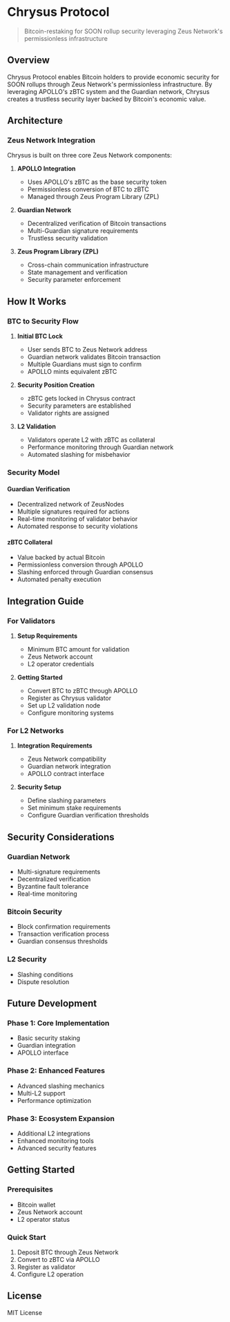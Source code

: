 # Chrysus Protocol
> Bitcoin-restaking for SOON rollup security leveraging Zeus Network's permissionless infrastructure

## Overview

Chrysus Protocol enables Bitcoin holders to provide economic security for SOON rollups through Zeus Network's permissionless infrastructure. By leveraging APOLLO's zBTC system and the Guardian network, Chrysus creates a trustless security layer backed by Bitcoin's economic value.

## Architecture

### Zeus Network Integration

Chrysus is built on three core Zeus Network components:

1. **APOLLO Integration**
   - Uses APOLLO's zBTC as the base security token
   - Permissionless conversion of BTC to zBTC
   - Managed through Zeus Program Library (ZPL)

2. **Guardian Network**
   - Decentralized verification of Bitcoin transactions
   - Multi-Guardian signature requirements
   - Trustless security validation

3. **Zeus Program Library (ZPL)**
   - Cross-chain communication infrastructure
   - State management and verification
   - Security parameter enforcement

## How It Works

### BTC to Security Flow

1. **Initial BTC Lock**
   - User sends BTC to Zeus Network address
   - Guardian network validates Bitcoin transaction
   - Multiple Guardians must sign to confirm
   - APOLLO mints equivalent zBTC

2. **Security Position Creation**
   - zBTC gets locked in Chrysus contract
   - Security parameters are established
   - Validator rights are assigned

3. **L2 Validation**
   - Validators operate L2 with zBTC as collateral
   - Performance monitoring through Guardian network
   - Automated slashing for misbehavior

### Security Model

#### Guardian Verification
- Decentralized network of ZeusNodes
- Multiple signatures required for actions
- Real-time monitoring of validator behavior
- Automated response to security violations

#### zBTC Collateral
- Value backed by actual Bitcoin
- Permissionless conversion through APOLLO
- Slashing enforced through Guardian consensus
- Automated penalty execution

## Integration Guide

### For Validators

1. **Setup Requirements**
   - Minimum BTC amount for validation
   - Zeus Network account
   - L2 operator credentials

2. **Getting Started**
   - Convert BTC to zBTC through APOLLO
   - Register as Chrysus validator
   - Set up L2 validation node
   - Configure monitoring systems

### For L2 Networks

1. **Integration Requirements**
   - Zeus Network compatibility
   - Guardian network integration
   - APOLLO contract interface

2. **Security Setup**
   - Define slashing parameters
   - Set minimum stake requirements
   - Configure Guardian verification thresholds

## Security Considerations

### Guardian Network
- Multi-signature requirements
- Decentralized verification
- Byzantine fault tolerance
- Real-time monitoring

### Bitcoin Security
- Block confirmation requirements
- Transaction verification process
- Guardian consensus thresholds

### L2 Security
- Slashing conditions
- Dispute resolution


## Future Development

### Phase 1: Core Implementation
- Basic security staking
- Guardian integration
- APOLLO interface

### Phase 2: Enhanced Features
- Advanced slashing mechanics
- Multi-L2 support
- Performance optimization

### Phase 3: Ecosystem Expansion
- Additional L2 integrations
- Enhanced monitoring tools
- Advanced security features

## Getting Started

### Prerequisites
- Bitcoin wallet
- Zeus Network account
- L2 operator status

### Quick Start
1. Deposit BTC through Zeus Network
2. Convert to zBTC via APOLLO
3. Register as validator
4. Configure L2 operation

## License
MIT License
